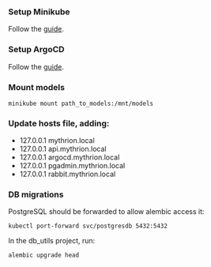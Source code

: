 ### Setup Minikube

Follow the [guide](https://minikube.sigs.k8s.io/docs/start/).

### Setup ArgoCD

Follow the [guide](https://argo-cd.readthedocs.io/en/stable/getting_started/).

### Mount models

```shell
minikube mount path_to_models:/mnt/models
```

### Update hosts file, adding:

- 127.0.0.1 mythrion.local
- 127.0.0.1 api.mythrion.local
- 127.0.0.1 argocd.mythrion.local
- 127.0.0.1 pgadmin.mythrion.local
- 127.0.0.1 rabbit.mythrion.local

### DB migrations

PostgreSQL should be forwarded to allow alembic access it:

```shell
kubectl port-forward svc/postgresdb 5432:5432
```

In the db_utils project, run:

```shell
alembic upgrade head
```
